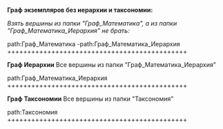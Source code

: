 
__Граф экземпляров без иерархии и таксономии:__

_Взять вершины из папки "Граф_Математика", а из папки "Граф_Математика_Иерархия" не брать:_
  
path:Граф_Математика  -path:Граф_Математика_Иерархия 
+++++++++++++++++++++++++++++++++++++++++++++

__Граф Иерархии__
Все вершины из папки "Граф_Математика_Иерархия"

path:Граф_Математика_Иерархия  
+++++++++++++++++++++++++++++++++++++++++++++

__Граф Таксономии__ 
Все вершины из папки "Таксономия"

path:Таксономия  
+++++++++++++++++++++++++++++++++++++++++++++